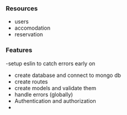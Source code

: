 ### Resources

- users
- accomodation
- reservation

### Features

-setup eslin to catch errors early on

- create database and connect to mongo db
- create routes
- create models and validate them
- handle errors (globally)
- Authentication and authorization
-
